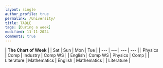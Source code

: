 ```yaml
---
layout: single
author_profile: true
permalink: /University/
title: TABLE
tags: [During a week]
modified: 11-11-2024
comments: true
---
```


| **The Chart of Week** |
| Sat | Sun | Mon | Tue |
| --- | --- | --- | --- |
| Physics | Comp | Industry | Comp WS |
| English | Comp WS | Physics | Comp |
| Literature | Mathematics | English | Mathematics |
| Literature |

